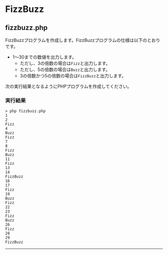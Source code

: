 # FizzBuzz

## fizzbuzz.php

FizzBuzzプログラムを作成します。FizzBuzzプログラムの仕様は以下のとおりです。

+ 1〜30までの数値を出力します。
  + ただし、3の倍数の場合は`Fizz`と出力します。
  + ただし、5の倍数の場合は`Buzz`と出力します。
  + 3の倍数かつ5の倍数の場合は`FizzBuzz`と出力します。

次の実行結果となるようにPHPプログラムを作成してください。

### 実行結果

```
> php fizzbuzz.php
1
2
Fizz
4
Buzz
Fizz
7
8
Fizz
Buzz
11
Fizz
13
14
FizzBuzz
16
17
Fizz
19
Buzz
Fizz
22
23
Fizz
Buzz
26
Fizz
28
29
FizzBuzz
```

---
